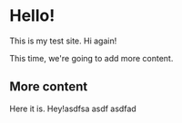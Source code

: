 # Hello!

This is my test site. Hi again!

This time, we're going to add more content.

## More content

Here it is. Hey!asdfsa
asdf
asdfad
